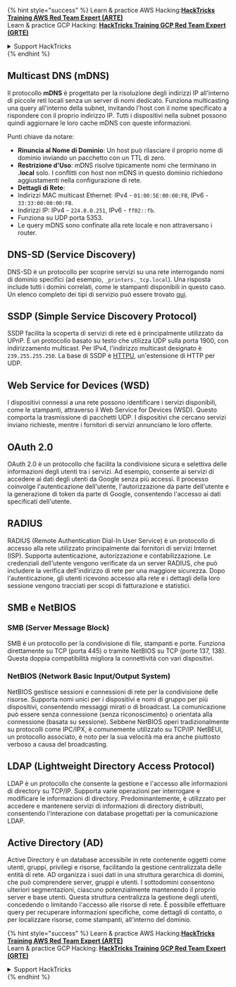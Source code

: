 {% hint style="success" %}
Learn & practice AWS Hacking:<img src="/.gitbook/assets/arte.png" alt="" data-size="line">[**HackTricks Training AWS Red Team Expert (ARTE)**](https://training.hacktricks.xyz/courses/arte)<img src="/.gitbook/assets/arte.png" alt="" data-size="line">\
Learn & practice GCP Hacking: <img src="/.gitbook/assets/grte.png" alt="" data-size="line">[**HackTricks Training GCP Red Team Expert (GRTE)**<img src="/.gitbook/assets/grte.png" alt="" data-size="line">](https://training.hacktricks.xyz/courses/grte)

<details>

<summary>Support HackTricks</summary>

* Check the [**subscription plans**](https://github.com/sponsors/carlospolop)!
* **Join the** 💬 [**Discord group**](https://discord.gg/hRep4RUj7f) or the [**telegram group**](https://t.me/peass) or **follow** us on **Twitter** 🐦 [**@hacktricks\_live**](https://twitter.com/hacktricks\_live)**.**
* **Share hacking tricks by submitting PRs to the** [**HackTricks**](https://github.com/carlospolop/hacktricks) and [**HackTricks Cloud**](https://github.com/carlospolop/hacktricks-cloud) github repos.

</details>
{% endhint %}


## Multicast DNS (mDNS)

Il protocollo **mDNS** è progettato per la risoluzione degli indirizzi IP all'interno di piccole reti locali senza un server di nomi dedicato. Funziona multicasting una query all'interno della subnet, invitando l'host con il nome specificato a rispondere con il proprio indirizzo IP. Tutti i dispositivi nella subnet possono quindi aggiornare le loro cache mDNS con queste informazioni.

Punti chiave da notare:
- **Rinuncia al Nome di Dominio**: Un host può rilasciare il proprio nome di dominio inviando un pacchetto con un TTL di zero.
- **Restrizione d'Uso**: mDNS risolve tipicamente nomi che terminano in **.local** solo. I conflitti con host non mDNS in questo dominio richiedono aggiustamenti nella configurazione di rete.
- **Dettagli di Rete**:
- Indirizzi MAC multicast Ethernet: IPv4 - `01:00:5E:00:00:FB`, IPv6 - `33:33:00:00:00:FB`.
- Indirizzi IP: IPv4 - `224.0.0.251`, IPv6 - `ff02::fb`.
- Funziona su UDP porta 5353.
- Le query mDNS sono confinate alla rete locale e non attraversano i router.

## DNS-SD (Service Discovery)

DNS-SD è un protocollo per scoprire servizi su una rete interrogando nomi di dominio specifici (ad esempio, `_printers._tcp.local`). Una risposta include tutti i domini correlati, come le stampanti disponibili in questo caso. Un elenco completo dei tipi di servizio può essere trovato [qui](http://www.dns-sd.org/ServiceTypes.html).

## SSDP (Simple Service Discovery Protocol)

SSDP facilita la scoperta di servizi di rete ed è principalmente utilizzato da UPnP. È un protocollo basato su testo che utilizza UDP sulla porta 1900, con indirizzamento multicast. Per IPv4, l'indirizzo multicast designato è `239.255.255.250`. La base di SSDP è [HTTPU](https://en.wikipedia.org/wiki/HTTPU), un'estensione di HTTP per UDP.

## Web Service for Devices (WSD)
I dispositivi connessi a una rete possono identificare i servizi disponibili, come le stampanti, attraverso il Web Service for Devices (WSD). Questo comporta la trasmissione di pacchetti UDP. I dispositivi che cercano servizi inviano richieste, mentre i fornitori di servizi annunciano le loro offerte.

## OAuth 2.0
OAuth 2.0 è un protocollo che facilita la condivisione sicura e selettiva delle informazioni degli utenti tra i servizi. Ad esempio, consente ai servizi di accedere ai dati degli utenti da Google senza più accessi. Il processo coinvolge l'autenticazione dell'utente, l'autorizzazione da parte dell'utente e la generazione di token da parte di Google, consentendo l'accesso ai dati specificati dell'utente.

## RADIUS
RADIUS (Remote Authentication Dial-In User Service) è un protocollo di accesso alla rete utilizzato principalmente dai fornitori di servizi Internet (ISP). Supporta autenticazione, autorizzazione e contabilizzazione. Le credenziali dell'utente vengono verificate da un server RADIUS, che può includere la verifica dell'indirizzo di rete per una maggiore sicurezza. Dopo l'autenticazione, gli utenti ricevono accesso alla rete e i dettagli della loro sessione vengono tracciati per scopi di fatturazione e statistici.

## SMB e NetBIOS

### SMB (Server Message Block)
SMB è un protocollo per la condivisione di file, stampanti e porte. Funziona direttamente su TCP (porta 445) o tramite NetBIOS su TCP (porte 137, 138). Questa doppia compatibilità migliora la connettività con vari dispositivi.

### NetBIOS (Network Basic Input/Output System)
NetBIOS gestisce sessioni e connessioni di rete per la condivisione delle risorse. Supporta nomi unici per i dispositivi e nomi di gruppo per più dispositivi, consentendo messaggi mirati o di broadcast. La comunicazione può essere senza connessione (senza riconoscimento) o orientata alla connessione (basata su sessione). Sebbene NetBIOS operi tradizionalmente su protocolli come IPC/IPX, è comunemente utilizzato su TCP/IP. NetBEUI, un protocollo associato, è noto per la sua velocità ma era anche piuttosto verboso a causa del broadcasting.

## LDAP (Lightweight Directory Access Protocol)
LDAP è un protocollo che consente la gestione e l'accesso alle informazioni di directory su TCP/IP. Supporta varie operazioni per interrogare e modificare le informazioni di directory. Predominantemente, è utilizzato per accedere e mantenere servizi di informazioni di directory distribuiti, consentendo l'interazione con database progettati per la comunicazione LDAP.

## Active Directory (AD)
Active Directory è un database accessibile in rete contenente oggetti come utenti, gruppi, privilegi e risorse, facilitando la gestione centralizzata delle entità di rete. AD organizza i suoi dati in una struttura gerarchica di domini, che può comprendere server, gruppi e utenti. I sottodomini consentono ulteriori segmentazioni, ciascuno potenzialmente mantenendo il proprio server e base utenti. Questa struttura centralizza la gestione degli utenti, concedendo o limitando l'accesso alle risorse di rete. È possibile effettuare query per recuperare informazioni specifiche, come dettagli di contatto, o per localizzare risorse, come stampanti, all'interno del dominio.


{% hint style="success" %}
Learn & practice AWS Hacking:<img src="/.gitbook/assets/arte.png" alt="" data-size="line">[**HackTricks Training AWS Red Team Expert (ARTE)**](https://training.hacktricks.xyz/courses/arte)<img src="/.gitbook/assets/arte.png" alt="" data-size="line">\
Learn & practice GCP Hacking: <img src="/.gitbook/assets/grte.png" alt="" data-size="line">[**HackTricks Training GCP Red Team Expert (GRTE)**<img src="/.gitbook/assets/grte.png" alt="" data-size="line">](https://training.hacktricks.xyz/courses/grte)

<details>

<summary>Support HackTricks</summary>

* Check the [**subscription plans**](https://github.com/sponsors/carlospolop)!
* **Join the** 💬 [**Discord group**](https://discord.gg/hRep4RUj7f) or the [**telegram group**](https://t.me/peass) or **follow** us on **Twitter** 🐦 [**@hacktricks\_live**](https://twitter.com/hacktricks\_live)**.**
* **Share hacking tricks by submitting PRs to the** [**HackTricks**](https://github.com/carlospolop/hacktricks) and [**HackTricks Cloud**](https://github.com/carlospolop/hacktricks-cloud) github repos.

</details>
{% endhint %}

